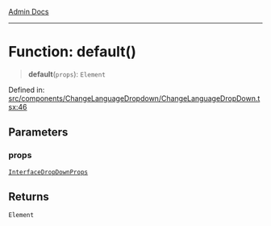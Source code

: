 [Admin Docs](/)

***

# Function: default()

> **default**(`props`): `Element`

Defined in: [src/components/ChangeLanguageDropdown/ChangeLanguageDropDown.tsx:46](https://github.com/PalisadoesFoundation/talawa-admin/blob/main/src/components/ChangeLanguageDropdown/ChangeLanguageDropDown.tsx#L46)

## Parameters

### props

[`InterfaceDropDownProps`](../../../../types/DropDown/interface/interfaces/InterfaceDropDownProps.md)

## Returns

`Element`
